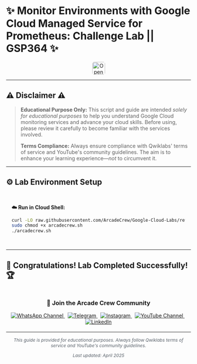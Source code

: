 # ✨ Monitor Environments with Google Cloud Managed Service for Prometheus: Challenge Lab || GSP364 ✨
<div align="center">
<a href="https://www.cloudskillsboost.google/focuses/33337?parent=catalog" target="_blank" rel="noopener noreferrer" style="text-decoration: none;">
    <img src="https://img.shields.io/badge/Open_Lab-Cloud_Skills_Boost-4285F4?style=for-the-badge&logo=google&logoColor=white&labelColor=34A853" alt="Open Lab" style="height: 35px; border-radius: 5px;">
  </a>
</div>

---

## ⚠️ Disclaimer ⚠️

> **Educational Purpose Only:** This script and guide are intended *solely for educational purposes* to help you understand Google Cloud monitoring services and advance your cloud skills. Before using, please review it carefully to become familiar with the services involved.
>
> **Terms Compliance:** Always ensure compliance with Qwiklabs' terms of service and YouTube's community guidelines. The aim is to enhance your learning experience—*not* to circumvent it.

---

## ⚙️ Lab Environment Setup

<div style="padding: 15px; margin: 10px 0;">
<p><strong>☁️ Run in Cloud Shell:</strong></p>

```bash
curl -LO raw.githubusercontent.com/ArcadeCrew/Google-Cloud-Labs/refs/heads/main/Monitor%20Environments%20with%20Google%20Cloud%20Managed%20Service%20for%20Prometheus%20Challenge%20Lab/arcadecrew.sh
sudo chmod +x arcadecrew.sh
./arcadecrew.sh
```
</div>

---

## 🎉 **Congratulations! Lab Completed Successfully!** 🏆  

<div align="center" style="padding: 5px;">
  <h3>📱 Join the Arcade Crew Community</h3>

  <a href="https://whatsapp.com/channel/0029VbAiEFzAe5VikdanX42e">
    <img src="https://img.shields.io/badge/Join-WhatsApp-25D366?style=for-the-badge&logo=whatsapp&logoColor=white" alt="WhatsApp Channel">
  </a>
  &nbsp;
  <a href="https://t.me/arcadecrewupdates">
    <img src="https://img.shields.io/badge/Join-Telegram-26A5E4?style=for-the-badge&logo=telegram&logoColor=white" alt="Telegram">
  </a>
  &nbsp;
  <a href="https://www.instagram.com/arcade_crew/">
    <img src="https://img.shields.io/badge/Follow-Instagram-E4405F?style=for-the-badge&logo=instagram&logoColor=white" alt="Instagram">
  </a>
  &nbsp;
  <a href="https://www.youtube.com/@arcade_creww?sub_confirmation=1">
    <img src="https://img.shields.io/badge/Subscribe-Arcade%20Crew-FF0000?style=for-the-badge&logo=youtube&logoColor=white" alt="YouTube Channel">
  </a>
  &nbsp;
  <a href="https://www.linkedin.com/in/arcadecrew/">
    <img src="https://img.shields.io/badge/LINKEDIN-Arcade%20Crew-0077B5?style=for-the-badge&logo=linkedin&logoColor=white" alt="LinkedIn">
  </a>
</div>


---

<div align="center">
  <p style="font-size: 12px; color: #586069;">
    <em>This guide is provided for educational purposes. Always follow Qwiklabs terms of service and YouTube's community guidelines.</em>
  </p>
  <p style="font-size: 12px; color: #586069;">
    <em>Last updated: April 2025</em>
  </p>
</div>
